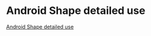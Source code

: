 # Android Shape detailed use
[Android Shape detailed use](https://aiwithcloud.com/2022/09/15/android_shape_detailed_use/)